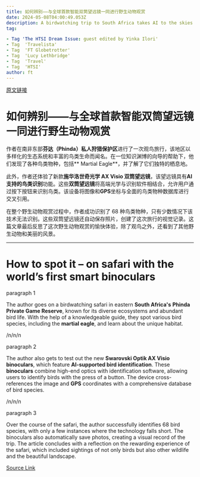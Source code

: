```yaml
---
title: 如何辨别——与全球首款智能双筒望远镜一同进行野生动物观赏
date: 2024-05-08T04:00:49.053Z
description: A birdwatching trip to South Africa takes AI to the skies
tag: 

- Tag 'The HTSI Dream Issue: guest edited by Yinka Ilori'
- Tag  'Travelista'
- Tag  'FT Globetrotter'
- Tag  'Lucy Lethbridge'
- Tag  'Travel'
- Tag  'HTSI'
author: ft
---
```


[原文链接](https://ft.com/content/b1101a74-c47a-4624-bbda-4cb5533691a7)

# 如何辨别——与全球首款智能双筒望远镜一同进行野生动物观赏

作者在南非东部**芬达（Phinda）私人狩猎保护区**进行了一次观鸟旅行，该地区以多样化的生态系统和丰富的鸟类生命而闻名。在一位知识渊博的向导的帮助下，他们发现了各种鸟类物种，包括** Martial Eagle**，并了解了它们独特的栖息地。

此外，作者还体验了新款**施华洛世奇光学 AX Visio 双筒望远镜**，该望远镜具有**AI 支持的鸟类识别**功能。这些**双筒望远镜**将高端光学与识别软件相结合，允许用户通过按下按钮来识别鸟类。该设备将图像和**GPS**坐标与全面的鸟类物种数据库进行交叉引用。

在整个野生动物观赏过程中，作者成功识别了 68 种鸟类物种，只有少数情况下该技术无法识别。这些双筒望远镜还自动保存照片，创建了这次旅行的视觉记录。这篇文章最后反思了这次野生动物观赏的愉快体验，除了观鸟之外，还看到了其他野生动物和美丽的风景。

---

# How to spot it – on safari with the world’s first smart binoculars

paragraph 1

The author goes on a birdwatching safari in eastern **South Africa's** **Phinda Private Game Reserve**, known for its diverse ecosystems and abundant bird life. With the help of a knowledgeable guide, they spot various bird species, including the **martial eagle**, and learn about the unique habitat. 

/n/n/n

paragraph 2

The author also gets to test out the new **Swarovski Optik AX Visio binoculars**, which feature **AI-supported bird identification**. These **binoculars** combine high-end optics with identification software, allowing users to identify birds with the press of a button. The device cross-references the image and **GPS** coordinates with a comprehensive database of bird species. 

/n/n/n

paragraph 3

Over the course of the safari, the author successfully identifies 68 bird species, with only a few instances where the technology falls short. The binoculars also automatically save photos, creating a visual record of the trip. The article concludes with a reflection on the rewarding experience of the safari, which included sightings of not only birds but also other wildlife and the beautiful landscape.

[Source Link](https://ft.com/content/b1101a74-c47a-4624-bbda-4cb5533691a7)

